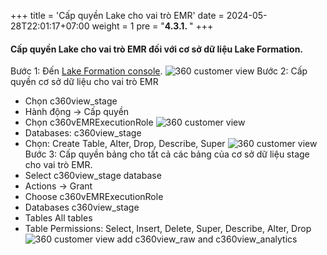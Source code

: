 +++
title = 'Cấp quyền Lake cho vai trò EMR'
date = 2024-05-28T22:01:17+07:00
weight = 1
pre = "<b>4.3.1. </b>"
+++

#### Cấp quyền Lake cho vai trò EMR đối với cơ sở dữ liệu Lake Formation.

Bước 1: Đến [Lake Formation console](https://us-west-2.console.aws.amazon.com/lakeformation/home?region=us-west-2).
![360 customer view](https://vuha7394.github.io/workshop-aws2/images/assets/140.png) 
Bước 2: Cấp quyền cơ sở dữ liệu cho vai trò EMR  
+ Chọn c360view_stage
+ Hành động -> Cấp quyền
+ Chọn c360vEMRExecutionRole
![360 customer view](https://vuha7394.github.io/workshop-aws2/images/assets/141.png)
+ Databases: c360view_stage
+ Chọn: Create Table, Alter, Drop, Describe, Super 
![360 customer view](https://vuha7394.github.io/workshop-aws2/images/assets/142.png) 
Bước 3: Cấp quyền bảng cho tất cả các bảng của cơ sở dữ liệu stage cho vai trò EMR.  
+ Select c360view_stage database
+ Actions -> Grant
+ Choose c360vEMRExecutionRole
+ Databases c360view_stage
+ Tables All tables
+ Table Permissions: Select, Insert, Delete, Super, Describe, Alter, Drop
![360 customer view](https://vuha7394.github.io/workshop-aws2/images/assets/143.png) 
add c360view_raw and c360view_analytics  